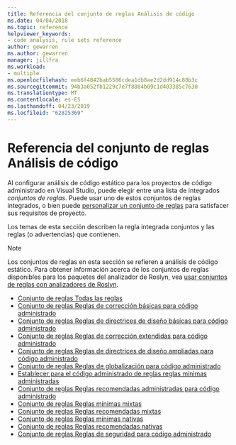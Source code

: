 ```yaml
---
title: Referencia del conjunto de reglas Análisis de código
ms.date: 04/04/2018
ms.topic: reference
helpviewer_keywords:
- code analysis, rule sets reference
author: gewarren
ms.author: gewarren
manager: jillfra
ms.workload:
- multiple
ms.openlocfilehash: eeb6f4842bab5586cdea1db8ae2d2dd914c88b3c
ms.sourcegitcommit: 94b3a052fb1229c7e7f8804b09c1d403385c7630
ms.translationtype: MT
ms.contentlocale: es-ES
ms.lasthandoff: 04/23/2019
ms.locfileid: "62825369"
---
```

# <a name="code-analysis-rule-set-reference"></a>Referencia del conjunto de reglas Análisis de código

Al configurar análisis de código estático para los proyectos de código administrado en Visual Studio, puede elegir entre una lista de integrados *conjuntos de reglas*. Puede usar uno de estos conjuntos de reglas integrados, o bien puede [personalizar un conjunto de reglas](../code-quality/how-to-create-a-custom-rule-set.md) para satisfacer sus requisitos de proyecto.

Los temas de esta sección describen la regla integrada conjuntos y las reglas (o advertencias) que contienen.

> [!NOTE]
> Los conjuntos de reglas en esta sección se refieren a análisis de código estático. Para obtener información acerca de los conjuntos de reglas disponibles para los paquetes del analizador de Roslyn, vea [usar conjuntos de reglas con analizadores de Roslyn](analyzer-rule-sets.md).

- [Conjunto de reglas Todas las reglas](all-rules-rule-set.md)
- [Conjunto de reglas Reglas de corrección básicas para código administrado](basic-correctness-rules-rule-set-for-managed-code.md)
- [Conjunto de reglas Reglas de directrices de diseño básicas para código administrado](basic-design-guideline-rules-rule-set-for-managed-code.md)
- [Conjunto de reglas Reglas de corrección extendidas para código administrado](extended-correctness-rules-rule-set-for-managed-code.md)
- [Conjunto de reglas Reglas de directrices de diseño ampliadas para código administrado](extended-design-guidelines-rules-rule-set-for-managed-code.md)
- [Conjunto de reglas Reglas de globalización para código administrado](globalization-rules-rule-set-for-managed-code.md)
- [Establecer para el código administrado de reglas reglas mínimas administradas](managed-minimum-rules-rule-set-for-managed-code.md)
- [Conjunto de reglas Reglas recomendadas administradas para código administrado](managed-recommended-rules-rule-set-for-managed-code.md)
- [Conjunto de reglas Reglas mínimas mixtas](mixed-minimum-rules-rule-set.md)
- [Conjunto de reglas Reglas recomendadas mixtas](mixed-recommended-rules-rule-set.md)
- [Conjunto de reglas Reglas mínimas nativas](native-minimum-rules-rule-set.md)
- [Conjunto de reglas Reglas recomendadas nativas](native-recommended-rules-rule-set.md)
- [Conjunto de reglas Reglas de seguridad para código administrado](security-rules-rule-set-for-managed-code.md)
